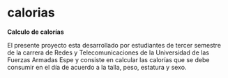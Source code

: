 # calorias
**Calculo de calorías**

El presente proyecto esta desarrollado por estudiantes de tercer semestre de la carrera de Redes y Telecomunicaciones de la Universidad de las Fuerzas Armadas Espe 
y consiste en calcular las calorías que se debe consumir en el día de acuerdo a la talla, peso, estatura y sexo.
